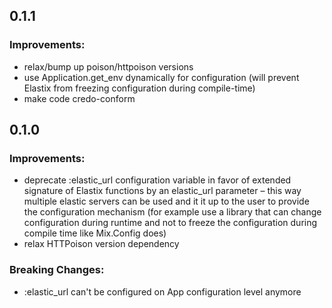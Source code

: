 ## 0.1.1

### Improvements:

  - relax/bump up poison/httpoison versions
  - use Application.get_env dynamically for configuration (will prevent Elastix from freezing configuration during compile-time)
  - make code credo-conform

## 0.1.0

### Improvements:

  - deprecate :elastic_url configuration variable in favor of extended signature of Elastix functions by an elastic_url parameter – this way multiple elastic servers can be used and it it up to the user to provide the configuration mechanism (for example use a library that can change configuration during runtime and not to freeze the configuration during compile time like Mix.Config does)
  - relax HTTPoison version dependency

### Breaking Changes:

  - :elastic_url can't be configured on App configuration level anymore
